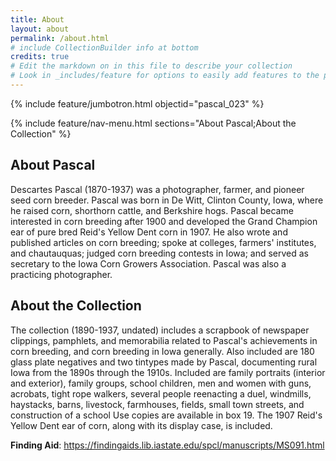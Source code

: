 ```yaml
---
title: About
layout: about
permalink: /about.html
# include CollectionBuilder info at bottom
credits: true
# Edit the markdown on in this file to describe your collection
# Look in _includes/feature for options to easily add features to the page
---
```


{% include feature/jumbotron.html objectid="pascal_023" %} 

{% include feature/nav-menu.html sections="About Pascal;About the Collection" %}

## About Pascal

Descartes Pascal (1870-1937) was a photographer, farmer, and pioneer seed corn breeder.
Pascal was born in De Witt, Clinton County, Iowa, where he raised corn, shorthorn cattle, and Berkshire hogs.
Pascal became interested in corn breeding after 1900 and developed the Grand Champion ear of pure bred Reid's Yellow Dent corn in 1907.
He also wrote and published articles on corn breeding; spoke at colleges, farmers' institutes, and chautauquas; judged corn breeding contests in Iowa; and served as secretary to the Iowa Corn Growers Association.
Pascal was also a practicing photographer.

## About the Collection

The collection (1890-1937, undated) includes a scrapbook of newspaper clippings, pamphlets, and memorabilia related to Pascal's achievements in corn breeding, and corn breeding in Iowa generally.
Also included are 180 glass plate negatives and two tintypes made by Pascal, documenting rural Iowa from the 1890s through the 1910s.
Included are family portraits (interior and exterior), family groups, school children, men and women with guns, acrobats, tight rope walkers, several people reenacting a duel, windmills, haystacks, barns, livestock, farmhouses, fields, small town streets, and construction of a school
 Use copies are available in box 19.
The 1907 Reid's Yellow Dent ear of corn, along with its display case, is included.

**Finding Aid**: <https://findingaids.lib.iastate.edu/spcl/manuscripts/MS091.html>